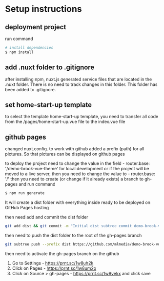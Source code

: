 # Setup instructions

## deployment project
run command
``` bash
# install dependencies
$ npm install
```

## add .nuxt folder to .gitignore 
after installing npm, nuxt.js generated service files that are located in the .nuxt folder. There is no need to track changes in this folder. This folder has been added to .gitignore.

## set home-start-up template
to select the template home-start-up template, you need to transfer all code from the /pages/home-start-up.vue file to the index.vue file

## github pages
changed nuxt.config. to work with github
added a prefix (path) for all pictures. So that pictures can be displayed on github pages

to deploy the project need to change the value in the field - router.base: '/demo-brook-vue-theme'
for local development or if the project will be moved to a live server, 
then you need to change the value to - router.base: '/'
then you need to create (or change if it already exists) a branch to gh-pages
and run command
``` bash
$ npm run generate
```
It will create a dist folder with everything inside ready to be deployed on GitHub Pages hosting

then need add and commit the dist folder
``` bash
git add dist && git commit -m "Initial dist subtree commit demo-brook-vue-theme"
```
then need to push the dist folder to the root of the gh-pages branch
``` bash
git subtree push --prefix dist https://github.com/mlmedia/demo-brook-vue-theme.git gh-pages
```
then need to activate the gh-pages branch on the github
1) Go to Settings - https://prnt.sc/1w8uh2k
2) Click on Pages - https://prnt.sc/1w8um2o
3) Click on Source > gh-pages - https://prnt.sc/1w8vekx
and click save
